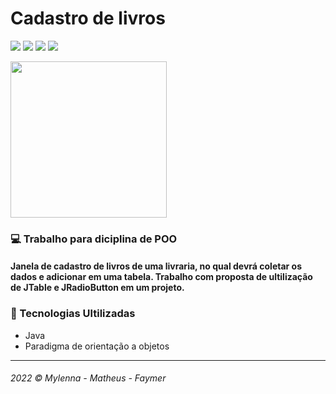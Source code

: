 # Cadastro de livros
 
![](https://img.shields.io/github/repo-size/mylennabra/cadastro-de-livros?color=add8e6&style=flat-square)
![](https://img.shields.io/github/languages/count/mylennabra/cadastro-de-livros?color=add8e6&style=flat-square)
![](https://img.shields.io/github/languages/top/mylennabra/cadastro-de-livros?color=add8e6&style=flat-square)
![](https://img.shields.io/github/last-commit/mylennabra/cadastro-de-livros?color=add8e6&style=flat-square)

<img height="250" src="https://user-images.githubusercontent.com/74362841/173267708-edaf9d29-9bf8-4d52-b7e9-0e464656c3f8.png">

### 💻 Trabalho para diciplina de POO
#### Janela de cadastro de livros de uma livraria, no qual devrá coletar os dados e adicionar em uma tabela. Trabalho com proposta de ultilização de JTable e JRadioButton em um projeto. 

### 🔨 Tecnologias Ultilizadas
- Java
- Paradigma de orientação a objetos

<hr>

###### 2022 © Mylenna - Matheus - Faymer
